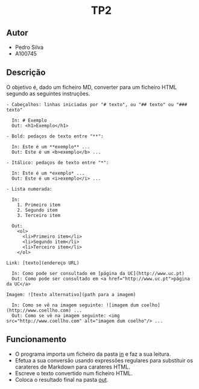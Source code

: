 <h1 align="center">TP2</h1>

## Autor
- Pedro Silva
- A100745

## Descrição
O objetivo é, dado um ficheiro MD, converter para um ficheiro HTML segundo as seguintes instruções.

```
- Cabeçalhos: linhas iniciadas por "# texto", ou "## texto" ou "### texto"

  In: # Exemplo
  Out: <h1>Exemplo</h1>

- Bold: pedaços de texto entre "**":

  In: Este é um **exemplo** ...
  Out: Este é um <b>exemplo</b> ...

- Itálico: pedaços de texto entre "*":

  In: Este é um *exemplo* ...
  Out: Este é um <i>exemplo</i> ...

- Lista numerada:

  In:
    1. Primeiro item
    2. Segundo item
    3. Terceiro item

  Out:
    <ol>
      <li>Primeiro item</li>
      <li>Segundo item</li>
      <li>Terceiro item</li>
    </ol>

Link: [texto](endereço URL)

  In: Como pode ser consultado em [página da UC](http://www.uc.pt)
  Out: Como pode ser consultado em <a href="http://www.uc.pt">página da UC</a>

Imagem: ![texto alternativo](path para a imagem)

  In: Como se vê na imagem seguinte: ![imagem dum coelho](http://www.coellho.com) ...
  Out: Como se vê na imagem seguinte: <img src="http://www.coellho.com" alt="imagem dum coelho"/> ...
```

## Funcionamento
- O programa importa um ficheiro da pasta [in](https://github.com/Pedrosilva03/PL2024/tree/main/TP2/in) e faz a sua leitura.
- Efetua a sua conversão usando expressões regulares para substituir os carateres de Markdown para carateres HTML.
- Escreve o texto convertido num ficheiro HTML.
- Coloca o resultado final na pasta [out](https://github.com/Pedrosilva03/PL2024/tree/main/TP2/out).
